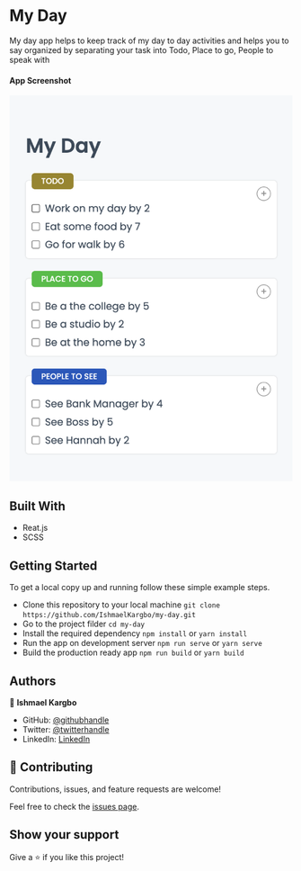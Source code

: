 # My Day

My day app helps to keep track of my day to day activities and helps you to say organized by separating your task into Todo, Place to go, People to speak with

#### App Screenshot
<img src="./app_screenshot.png" alt="My Day" />
<!-- 
### Live Demo
<a href="https://ishmaelkargbo.github.io/my-day">My Day</a> -->

## Built With

- Reat.js
- SCSS

## Getting Started

To get a local copy up and running follow these simple example steps.

- Clone this repository to your local machine
`git clone https://github.com/IshmaelKargbo/my-day.git`
- Go to the project filder
`cd my-day`
- Install the required dependency
`npm install` or `yarn install`
- Run the app on development server
`npm run serve` or `yarn serve`
- Build the production ready app
`npm run build` or `yarn build`

## Authors

👤 **Ishmael Kargbo**

- GitHub: [@githubhandle](https://github.com/ishmaelkargbo)
- Twitter: [@twitterhandle](https://twitter.com/ishodev)
- LinkedIn: [LinkedIn](https://www.linkedin.com/in/ishmael-kargbo-503660169)

## 🤝 Contributing

Contributions, issues, and feature requests are welcome!

Feel free to check the [issues page](https://github.com/IshmaelKargbo/my-day/issues).

## Show your support

Give a ⭐️ if you like this project!
